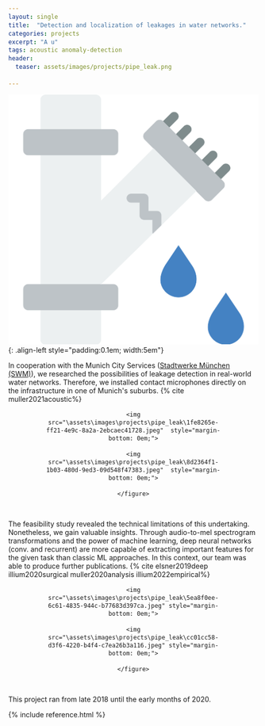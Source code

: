 ```yaml
---
layout: single
title:  "Detection and localization of leakages in water networks."
categories: projects
excerpt: "A u"
tags: acoustic anomaly-detection 
header:
  teaser: assets/images/projects/pipe_leak.png

---
```


![Leaking pipe image](/assets/images/projects/pipe_leak.png){: .align-left style="padding:0.1em; width:5em"}

In cooperation with the Munich City Services ([Stadtwerke München (SWM)](https://www.swm.de/)), we researched the possibilities of leakage detection in real-world water networks.
Therefore, we installed contact microphones directly on the infrastructure in one of Munich's suburbs. {% cite muller2021acoustic%}

<center>
    <figure class="half" style="max-width: 70%; text-align:center;">

    <img src="\assets\images\projects\pipe_leak\1fe8265e-ff21-4e9c-8a2a-2ebcaec41728.jpeg"  style="margin-bottom: 0em;">

    <img src="\assets\images\projects\pipe_leak\8d2364f1-1b03-480d-9ed3-09d548f47383.jpeg"  style="margin-bottom: 0em;">

    </figure>
</center><br>

The feasibility study revealed the technical limitations of this undertaking. Nonetheless, we gain valuable insights. Through audio-to-mel spectrogram transformations and the power of machine learning, deep neural networks (conv. and recurrent) are more capable of extracting important features for the given task than classic ML approaches.
In this context, our team was able to produce further publications. {% cite elsner2019deep illium2020surgical muller2020analysis illium2022empirical%}


<center>
    <figure class="half" style="max-width: 70%; text-align:center;">

    <img src="\assets\images\projects\pipe_leak\5ea8f0ee-6c61-4835-944c-b77683d397ca.jpeg" style="margin-bottom: 0em;">

    <img src="\assets\images\projects\pipe_leak\cc01cc58-d3f6-4220-b4f4-c7ea26b3a116.jpeg" style="margin-bottom: 0em;">

    </figure>
</center><br>

This project ran from late 2018 until the early months of 2020.

{% include reference.html %}
